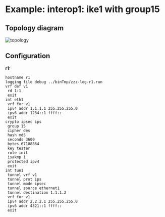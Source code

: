 # Example: interop1: ike1 with group15

## **Topology diagram**

![topology](/img/intop1-ike113.tst.png)

## **Configuration**

**r1:**
```
hostname r1
logging file debug ../binTmp/zzz-log-r1.run
vrf def v1
 rd 1:1
 exit
int eth1
 vrf for v1
 ipv4 addr 1.1.1.1 255.255.255.0
 ipv6 addr 1234::1 ffff::
 exit
crypto ipsec ips
 group 15
 cipher des
 hash md5
 seconds 3600
 bytes 67108864
 key tester
 role init
 isakmp 1
 protected ipv4
 exit
int tun1
 tunnel vrf v1
 tunnel prot ips
 tunnel mode ipsec
 tunnel source ethernet1
 tunnel destination 1.1.1.2
 vrf for v1
 ipv4 addr 2.2.2.1 255.255.255.0
 ipv6 addr 4321::1 ffff::
 exit
```
